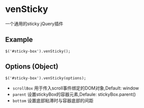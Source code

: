 # venSticky
一个通用的sticky jQuery插件


## Example
` $('#sticky-box').venSticky(); `

## Options (Object)
` $('#sticky-box').venSticky(options); `
- `scrollBox` 用于传入scroll事件绑定的DOM对象,Default: window
- `parent` 设置stickyBox的容器元素,Defaule: stickyBox.parent()
- `bottom` 设置底部粘滞时与容器底部的间距